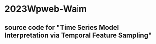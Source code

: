 # 2023Wpweb-Waim
## source code for "Time Series Model Interpretation via Temporal Feature Sampling"
